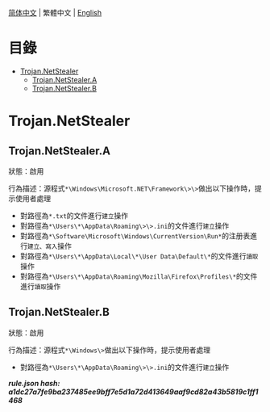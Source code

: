 


  
[简体中文](README.md) | 繁體中文 | [English](README_en_us.md)  
  

目錄
==

* [Trojan.NetStealer](#trojannetstealer)
	* [Trojan.NetStealer.A](#trojannetstealera)
	* [Trojan.NetStealer.B](#trojannetstealerb)

# Trojan.NetStealer

## Trojan.NetStealer.A
  
狀態：啟用

行為描述：源程式`*\Windows\Microsoft.NET\Framework\>\>`做出以下操作時，提示使用者處理
- 對路徑為`*.txt`的文件進行`建立`操作
- 對路徑為`*\Users\*\AppData\Roaming\>\>.ini`的文件進行`建立`操作
- 對路徑為`*\Software\Microsoft\Windows\CurrentVersion\Run*`的注册表進行`建立、寫入`操作
- 對路徑為`*\Users\*\AppData\Local\*\User Data\Default\*`的文件進行`讀取`操作
- 對路徑為`*\Users\*\AppData\Roaming\Mozilla\Firefox\Profiles\*`的文件進行`讀取`操作

## Trojan.NetStealer.B
  
狀態：啟用

行為描述：源程式`*\Windows\>`做出以下操作時，提示使用者處理
- 對路徑為`*\Users\*\AppData\Roaming\>\>.ini`的文件進行`建立`操作
  
***rule.json hash: a1dc27a7fe9ba237485ee9bff7e5d1a72d413649aaf9cd82a43b5819c1ff1468***